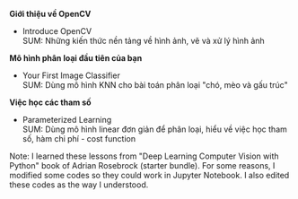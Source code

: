 **Giới thiệu về OpenCV** 
- Introduce OpenCV<br>
SUM: Những kiến thức nền tảng về hình ảnh, vẽ và xử lý hình ảnh

**Mô hình phân loại đầu tiên của bạn**
- Your First Image Classifier<br>
SUM: Dùng mô hình KNN cho bài toán phân loại "chó, mèo và gấu trúc"

**Việc học các tham số**
- Parameterized Learning<br>
SUM: Dùng mô hình linear đơn giản để phân loại, hiểu về việc học tham số, hàm chi phí - cost function

Note: I learned these lessons from "Deep Learning Computer Vision with Python" book of Adrian Rosebrock (starter bundle). For some reasons, I modified some codes so they could work in Jupyter Notebook. I also edited these codes as the way I understood.
